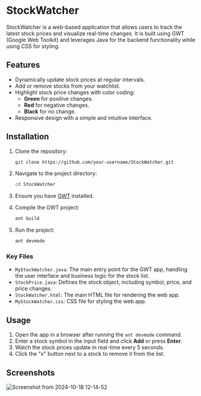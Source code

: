 
# StockWatcher

StockWatcher is a web-based application that allows users to track the latest stock prices and visualize real-time changes. It is built using GWT (Google Web Toolkit) and leverages Java for the backend functionality while using CSS for styling.


## Features

- Dynamically update stock prices at regular intervals.
- Add or remove stocks from your watchlist.
- Highlight stock price changes with color coding:
  - **Green** for positive changes.
  - **Red** for negative changes.
  - **Black** for no change.
- Responsive design with a simple and intuitive interface.

## Installation

1. Clone the repository:
    ```bash
    git clone https://github.com/your-username/StockWatcher.git
    ```

2. Navigate to the project directory:
    ```bash
    cd StockWatcher
    ```

3. Ensure you have [GWT](http://www.gwtproject.org/download.html) installed.

4. Compile the GWT project:
    ```bash
    ant build
    ```

5. Run the project:
    ```bash
    ant devmode
    ```


### Key Files

- `MyStockWatcher.java`: The main entry point for the GWT app, handling the user interface and business logic for the stock list.
- `StockPrice.java`: Defines the stock object, including symbol, price, and price changes.
- `StockWatcher.html`: The main HTML file for rendering the web app.
- `MyStockWatcher.css`: CSS file for styling the web app.

## Usage

   1. Open the app in a browser after running the `ant devmode` command.
   2. Enter a stock symbol in the input field and click **Add** or press **Enter**.
   3. Watch the stock prices update in real-time every 5 seconds.
   4. Click the "x" button next to a stock to remove it from the list.


## Screenshots
![Screenshot from 2024-10-18 12-14-52](https://github.com/user-attachments/assets/31ee2d14-5a81-47f7-94a5-2b29fb6b6708)



